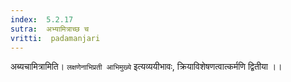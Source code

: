 ```yaml
---
index:  5.2.17
sutra:  अभ्यामित्राच्छ च
vritti:  padamanjari
---
```


अब्यचामित्रामिति। `लक्षणेनाभिप्रती आभिमुख्ये` इत्यव्ययीभावः, क्रियाविशेषणत्वात्कर्मणि द्वितीया ।।

